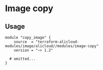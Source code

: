 # Image copy

## Usage

```hcl
module "copy_image" {
    source  = "terraform-alicloud-modules/image/alicloud//modules/image-copy"
    version = "~> 1.2"

  # omitted...
}
```